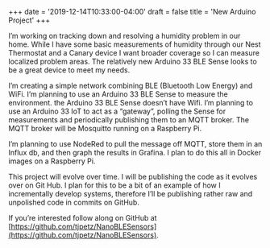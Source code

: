 +++
date = '2019-12-14T10:33:00-04:00'
draft = false
title = 'New Arduino Project'
+++

I’m working on tracking down and resolving a humidity problem in our home. While I have some basic measurements of humidity through our Nest Thermostat and a Canary device I want broader coverage so I can measure localized problem areas. The relatively new Arduino 33 BLE Sense looks to be a great device to meet my needs.

I’m creating a simple network combining BLE (Bluetooth Low Energy) and WiFi. I’m planning to use an Arduino 33 BLE Sense to measure the environment. the Arduino 33 BLE Sense doesn’t have Wifi. I’m planning to use an Arduino 33 IoT to act as a “gateway”, polling the Sense for measurements and periodically publishing them to an MQTT broker. The MQTT broker will be Mosquitto running on a Raspberry Pi.

I’m planning to use NodeRed to pull the message off MQTT, store them in an Influx db, and then graph the results in Grafina. I plan to do this all in Docker images on a Raspberry Pi.

This project will evolve over time. I will be publishing the code as it evolves over on Git Hub. I plan for this to be a bit of an example of how I incrementally develop systems, therefore I’ll be publishing rather raw and unpolished code in commits on GitHub.

If you’re interested follow along on GitHub at [https://github.com/tjpetz/NanoBLESensors](https://github.com/tjpetz/NanoBLESensors).
